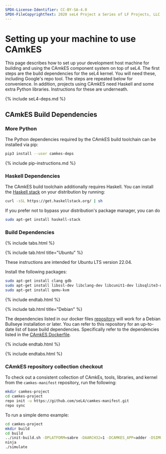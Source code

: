 ```yaml
---
SPDX-License-Identifier: CC-BY-SA-4.0
SPDX-FileCopyrightText: 2020 seL4 Project a Series of LF Projects, LLC.
---
```


# Setting up your machine to use CAmkES

This page describes how to set up your development host machine for building and
using the CAmkES component system on top of seL4. The first steps are the build
dependencies for the seL4 kernel. You will need these, including Google's repo
tool. The steps are repeated below for convenience. In addition, projects using
CAmkES need Haskell and some extra Python libraries. Instructions for these
are underneath.

{% include seL4-deps.md %}


## CAmkES Build Dependencies

### More Python

The Python dependencies required by the CAmkES build toolchain can be installed via pip:

```sh
pip3 install --user camkes-deps
```

{% include pip-instructions.md %}

### Haskell Dependencies

The CAmkES build toolchain additionally requires Haskell. You can install the
[Haskell stack](https://haskellstack.org) on your distribution by running:

```sh
curl -sSL https://get.haskellstack.org/ | sh
```

If you prefer not to bypass your distribution's package manager, you can do

```sh
sudo apt-get install haskell-stack
```

### Build Dependencies

{% include tabs.html %}

{% include tab.html title="Ubuntu" %}

These instructions are intended for Ubuntu LTS version 22.04.

Install the following packages:

```sh
sudo apt-get install clang gdb
sudo apt-get install libssl-dev libclang-dev libcunit1-dev libsqlite3-dev
sudo apt-get install qemu-kvm
```

{% include endtab.html %}

{% include tab.html title="Debian" %}

The dependencies listed in our docker files
[repository](https://github.com/seL4/seL4-CAmkES-L4v-dockerfiles) will work for
a Debian Bullseye installation or later. You can refer to this repository for an
up-to-date list of base build dependencies. Specifically refer to the
dependencies listed in the [CAmkES
Dockerfile](https://github.com/seL4/seL4-CAmkES-L4v-dockerfiles/blob/master/camkes.dockerfile).

{% include endtab.html %}

{% include endtabs.html %}


### CAmkES repository collection checkout

To check out a consistent collection of CAmkEs, tools, libraries, and kernel
from the `camkes-manifest` repository, run the following:

```sh
mkdir camkes-project
cd camkes-project
repo init -u https://github.com/seL4/camkes-manifest.git
repo sync
```

To run a simple demo example:

```sh
cd camkes-project
mkdir build
cd build
../init-build.sh -DPLATFORM=sabre -DAARCH32=1 -DCAMKES_APP=adder -DSIMULATION=1
ninja
./simulate
```
